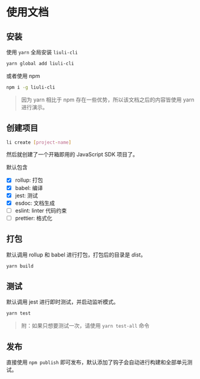 # 使用文档

## 安装

使用 `yarn` 全局安装 `liuli-cli`

```sh
yarn global add liuli-cli
```

或者使用 npm

```sh
npm i -g liuli-cli
```

> 因为 yarn 相比于 npm 存在一些优势，所以该文档之后的内容皆使用 yarn 进行演示。

## 创建项目

```sh
li create [project-name]
```

然后就创建了一个开箱即用的 JavaScript SDK 项目了。

默认包含

- [x] rollup: 打包
- [x] babel: 编译
- [x] jest: 测试
- [x] esdoc: 文档生成
- [ ] eslint: linter 代码约束
- [ ] prettier: 格式化

## 打包

默认调用 rollup 和 babel 进行打包，打包后的目录是 _dist_。

```sh
yarn build
```

## 测试

默认调用 jest 进行即时测试，并启动监听模式。

```sh
yarn test
```

> 附：如果只想要测试一次，请使用 `yarn test-all` 命令

## 发布

直接使用 `npm publish` 即可发布，默认添加了钩子会自动进行构建和全部单元测试。
